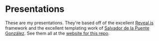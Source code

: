 # Presentations

These are my presentations. They're based off of the excellent [Reveal.js][] framework and the excellent
templating work of [Salvador de la Puente González][]. See them all at the [website for this repo][].

[Reveal.js]: http://lab.hakim.se/reveal-js/
[Salvador de la Puente González]: https://github.com/delapuente/presentations
[website for this repo]: https://pmac.github.io/presentations/
